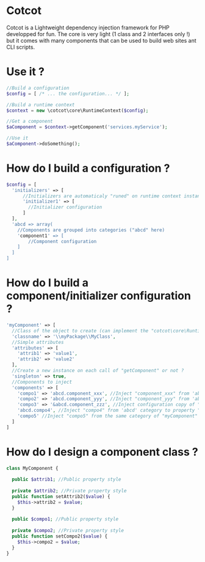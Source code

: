 # Cotcot
Cotcot is a Lightweight dependency injection framework for PHP developped for fun.
The core is very light (1 class and 2 interfaces only !) but it comes with many components that can be used to build web sites ant CLI scripts.

# Use it ?
```php
//Build a configuration
$config = [ /* ... the configuration... */ ];

//Build a runtime context
$context = new \cotcot\core\RuntimeContext($config);

//Get a component
$aComponent = $context->getComponent('services.myService');

//Use it
$aComponent->doSomething();
```

# How do I build a configuration ?
```php
$config = [
  'initializers' => [
      //Initializers are automaticaly "runed" on runtime context instanciation they must implément cotcot\core\Initializable interface
      'initializer1' => [
        //Initializer configuration
      ]
  ],
  'abcd => array(
    //Components are grouped into categories ("abcd" here)
    'component1' => [
        //Component configuration
    ]
  ]
]
```

# How do I build a component/initializer configuration ?
```php
'myComponent' => [
  //Class of the object to create (can implement the "cotcot\core\RuntimeContextAware" interface to make the runtime context beeing injected)
  'classname' => '\\myPackage\\MyClass',
  //Simple attributes
  'attributes' => [
    'attrib1' => 'value1',
    'attrib2' => 'value2'
  ],
  //Create a new instance on each call of "getComponent" or not ?
  'singleton' => true,
  //Components to inject
  'components' => [
    'compo1' => 'abcd.component_xxx', //Inject "component_xxx" from 'abcd' category to property "compo1"
    'compo2' => 'abcd.component_yyy', //Inject "component_yyy" from 'abcd' category to property "compo2"
    'compo3' => '&abcd.component_zzz', //Inject configuration copy of "component_zzz" from 'abcd' category to property "compo2"
    'abcd.compo4', //Inject "compo4" from 'abcd' category to property "compo4"
    'compo5' //Inject "compo5" from the same category of "myComponent" to property "compo5"
  ]
]
```

# How do I design a component class ?
```php
class MyComponent {
  
  public $attrib1; //Public property style
  
  private $attrib2; //Private property style
  public function setAttrib2($value) {
    $this->attrib2 = $value;
  }
  
  public $compo1; //Public property style
  
  private $compo2; //Private property style
  public function setCompo2($value) {
    $this->compo2 = $value;
  }
}
```
